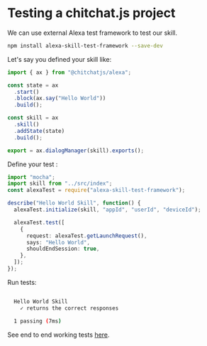 # Testing a chitchat.js project

We can use external Alexa test framework to test our skill.

```sh
npm install alexa-skill-test-framework --save-dev
```

Let's say you defined your skill like:

```ts
import { ax } from "@chitchatjs/alexa";

const state = ax
  .start()
  .block(ax.say("Hello World"))
  .build();

const skill = ax
  .skill()
  .addState(state)
  .build();

export = ax.dialogManager(skill).exports();
```

Define your test :

```ts
import "mocha";
import skill from "../src/index";
const alexaTest = require("alexa-skill-test-framework");

describe("Hello World Skill", function() {
  alexaTest.initialize(skill, "appId", "userId", "deviceId");

  alexaTest.test([
    {
      request: alexaTest.getLaunchRequest(),
      says: "Hello World",
      shouldEndSession: true,
    },
  ]);
});
```

Run tests:

```sh

  Hello World Skill
    ✓ returns the correct responses

  1 passing (7ms)
```

See end to end working tests [here](https://github.com/chitchatjs/hello-bot-template/blob/main/test/index.test.ts).
